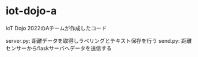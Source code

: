 # iot-dojo-a
IoT Dojo 2022のAチームが作成したコード

server.py: 距離データを取得しラベリングとテキスト保存を行う
send.py: 距離センサーからflaskサーバへデータを送信する
